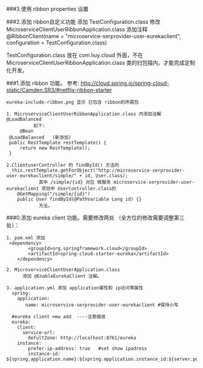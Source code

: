 ###3.使用 ribbon properties 设置 

###2.添加 ribbon自定义功能
添加 TestConfiguration.class
修改 MicroserviceClientUserRibbonApplication.class
       添加注释  @RibbonClient(name = "microservice-serprovider-user-eurekaclient", configuration = TestConfiguration.class)
       
TestConfiguration.class 放在 com.liuy.cloud 外面，不在  MicroserviceClientUserRibbonApplication.class 类的扫包描内。才能完成定制化开发。       

###1.添加  ribbon 功能。
参考: http://cloud.spring.io/spring-cloud-static/Camden.SR3/#netflix-ribbon-starter

    eureka-include-ribbon.png 显示 已包含 ribbon的所需包      
    
    1. MicroserviceClientUserRibbonApplication.class 内添加注解 @LoadBalanced
              如下:
    	 @Bean
	 @LoadBalanced   (新添加)
	 public RestTemplate restTemplate() {
	     return new RestTemplate();
	 }
	 
    2.ClientuserController 的 findById() 方法的
      this.restTemplate.getForObject("http://microservice-serprovider-user-eurekaclient/simple/" + id, User.class);
                其中 /simple/{id} 对应 微服务 microservice-serprovider-user-eurekaclient 项目中 UserController.class的   
        @GetMapping("/simple/{id}")
        public User findById(@PathVariable Long id) {}
                方法。
  

###0.添加  eureka client 功能。需要修改两处 （全方位的修改需要调整第三处）：

    1. pom.xml 添加 
     <dependency>
        	<groupId>org.springframework.cloud</groupId>
        	<artifactId>spring-cloud-starter-eureka</artifactId>
    	</dependency>
    	
    2. MicroserviceClientUserApplication.class
    	  添加 @EnableEurekaClient 注解。
    	  
    3. application.yml 添加 application属性和 ip访问等属性    
      spring:
        application:
           name: microservice-serprovider-user-eurekaclient #保持小写
           
      #eureka client new add  ----注意缩进
      eureka:
        client:
          service-url:
            defultZone: http://localhost:8761/eureka
        instance:
            prefer-ip-address: true   #set show ipadress
            instance-id: ${spring.application.name}:${spring.application.instance_id:${server.port}}
            
            
            
   
         
         
